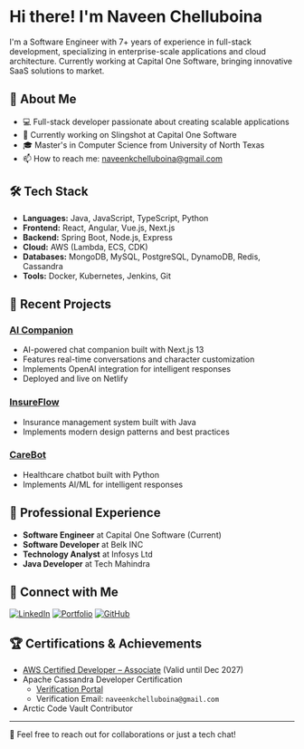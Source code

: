 # Hi there! I'm Naveen Chelluboina

I'm a Software Engineer with 7+ years of experience in full-stack development, specializing in enterprise-scale applications and cloud architecture. Currently working at Capital One Software, bringing innovative SaaS solutions to market.

## 🚀 About Me
- 💻 Full-stack developer passionate about creating scalable applications
- 🌱 Currently working on Slingshot at Capital One Software
- 🎓 Master's in Computer Science from University of North Texas
- 📫 How to reach me: [naveenkchelluboina@gmail.com](mailto:naveenkchelluboina@gmail.com)

## 🛠️ Tech Stack
- **Languages:** Java, JavaScript, TypeScript, Python
- **Frontend:** React, Angular, Vue.js, Next.js
- **Backend:** Spring Boot, Node.js, Express
- **Cloud:** AWS (Lambda, ECS, CDK)
- **Databases:** MongoDB, MySQL, PostgreSQL, DynamoDB, Redis, Cassandra
- **Tools:** Docker, Kubernetes, Jenkins, Git

## 🔭 Recent Projects

### [AI Companion](https://chilakhbhaiai.netlify.app/)
- AI-powered chat companion built with Next.js 13
- Features real-time conversations and character customization
- Implements OpenAI integration for intelligent responses
- Deployed and live on Netlify

### [InsureFlow](https://github.com/naveenkchelluboina/insureFlow)
- Insurance management system built with Java
- Implements modern design patterns and best practices

### [CareBot](https://github.com/naveenkchelluboina/CareBot-chatbot-main)
- Healthcare chatbot built with Python
- Implements AI/ML for intelligent responses

## 🌟 Professional Experience
- **Software Engineer** at Capital One Software (Current)
- **Software Developer** at Belk INC
- **Technology Analyst** at Infosys Ltd
- **Java Developer** at Tech Mahindra

## 🔗 Connect with Me
[![LinkedIn](https://img.shields.io/badge/LinkedIn-0077B5?style=for-the-badge&logo=linkedin&logoColor=white)](https://linkedin.com/in/naveen-chelluboina)
[![Portfolio](https://img.shields.io/badge/Portfolio-000000?style=for-the-badge&logo=About.me&logoColor=white)](https://naveen-chelluboina-portfolio-master.onrender.com/)
[![GitHub](https://img.shields.io/badge/GitHub-100000?style=for-the-badge&logo=github&logoColor=white)](https://github.com/naveenkchelluboina)

## 🏆 Certifications & Achievements
- [AWS Certified Developer – Associate](https://www.credly.com/badges/8c7e50ec-8ae7-4b15-9fdf-6c8c6d3b7ad7/linked_in_profile) (Valid until Dec 2027)
- Apache Cassandra Developer Certification 
  - [Verification Portal](https://certification.mettl.com/datastax/applicant/verify-certification)
  - Verification Email: `naveenkchelluboina@gmail.com`
- Arctic Code Vault Contributor

---
💬 Feel free to reach out for collaborations or just a tech chat!
